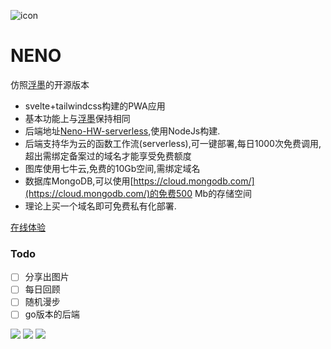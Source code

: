 ![icon](https://github.com/Mran/neno/blob/master/dist/assets/neno.ico)

NENO
=============

仿照[浮墨](https://flomoapp.com/)的开源版本
- svelte+tailwindcss构建的PWA应用
- 基本功能上与[浮墨](https://flomoapp.com/)保持相同
- 后端地址[Neno-HW-serverless](https://github.com/Mran/Neno-HW-serverless),使用NodeJs构建.
- 后端支持华为云的函数工作流(serverless),可一键部署,每日1000次免费调用,超出需绑定备案过的域名才能享受免费额度
- 图库使用七牛云,免费的10Gb空间,需绑定域名
- 数据库MongoDB,可以使用[https://cloud.mongodb.com/](https://cloud.mongodb.com/)的免费500 Mb的存储空间
- 理论上买一个域名即可免费私有化部署.

[在线体验](http://neno.topmini.top/)

### Todo

- [ ] 分享出图片  
- [ ] 每日回顾
- [ ] 随机漫步
- [ ] go版本的后端

![](https://github.com/Mran/neno/blob/master/readmepic/%E9%A6%96%E9%A1%B5.png)
![](https://github.com/Mran/neno/blob/master/readmepic/%E9%A6%96%E9%A1%B5%E7%A7%BB%E5%8A%A8%E7%AB%AF.png)
![](https://github.com/Mran/neno/blob/master/readmepic/%E7%88%B6%E7%BA%A7.png)
